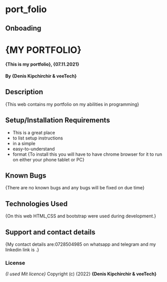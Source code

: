 # port_folio
## Onboading
# {MY PORTFOLIO}
#### {This is my portfolio}, {07.11.2021}
#### By **{Denis Kipchirchir & veeTech}**
## Description
{This web contains my portfolio on my abilities in programming}
## Setup/Installation Requirements
* This is a great place
* to list setup instructions
* in a simple
* easy-to-understand
* format
{To install this you will have to have chrome browser for it to run on either your phone tablet or PC}
## Known Bugs
{There are no known bugs and any bugs will be fixed on due time}
## Technologies Used
{On this web HTML,CSS and bootstrap were used during development.}
## Support and contact details
{My contact details are:0728504985 on whatsapp and telegram and my linkedin link is .}
### License
*{I used Mit licence}*
Copyright (c) {2022} **{Denis Kipchirchir & veeTech}**
  
